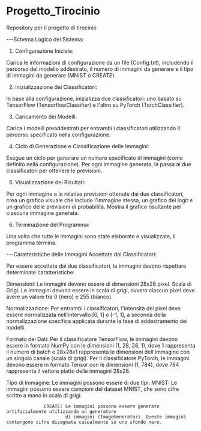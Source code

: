 # Progetto_Tirocinio
Repository per il progetto di tirocinio

---Schema Logico del Sistema:

1. Configurazione Iniziale:

Carica le informazioni di configurazione da un file (Config.txt), includendo il percorso del modello addestrato, 
il numero di immagini da generare e il tipo di immagini da generare (MNIST o CREATE).

2. Inizializzazione dei Classificatori:

In base alla configurazione, inizializza due classificatori: uno basato su TensorFlow (TensorflowClassifier) 
e l'altro su PyTorch (TorchClassifier).

3. Caricamento dei Modelli:

Carica i modelli preaddestrati per entrambi i classificatori utilizzando il percorso specificato nella configurazione.

4. Ciclo di Generazione e Classificazione delle Immagini:

Esegue un ciclo per generare un numero specificato di immagini (come definito nella configurazione).
Per ogni immagine generata, la passa ai due classificatori per ottenere le previsioni.

5. Visualizzazione dei Risultati:

Per ogni immagine e le relative previsioni ottenute dai due classificatori, crea un grafico visuale che include l'immagine stessa, 
un grafico dei logit e un grafico delle previsioni di probabilità.
Mostra il grafico risultante per ciascuna immagine generata.

6. Terminazione del Programma:

Una volta che tutte le immagini sono state elaborate e visualizzate, il programma termina.

---Caratteristiche delle Immagini Accettate dai Classificatori:

Per essere accettate dai due classificatori, le immagini devono rispettare determinate caratteristiche:

Dimensioni: Le immagini devono essere di dimensioni 28x28 pixel.
Scala di Grigi: Le immagini devono essere in scala di grigi, ovvero ciascun 
                pixel deve avere un valore tra 0 (nero) e 255 (bianco).

Normalizzazione: Per entrambi i classificatori, l'intensità dei pixel deve 
                 essere normalizzata nell'intervallo [0, 1] o [-1, 1], a seconda della 
                 normalizzazione specifica applicata durante la fase di addestramento dei modelli.

Formato dei Dati: Per il classificatore TensorFlow, le immagini devono essere in formato NumPy con le 
                  dimensioni (1, 28, 28, 1), dove 1 rappresenta il numero  di batch e 28x28x1 rappresenta le dimensioni 
                  dell'immagine con un singolo canale (scala di grigi). Per il classificatore PyTorch, le immagini devono 
                  essere in formato Tensor con le dimensioni (1, 784), dove 784 rappresenta il vettore piatto delle immagini 28x28.

Tipo di Immagine: Le immagini possono essere di due tipi:
                  MNIST: Le immagini possono essere campioni del dataset MNIST, che sono cifre scritte a mano in scala di grigi.

                  CREATE: Le immagini possono essere generate artificialmente utilizzando un generatore 
                          di immagini (ImageGenerator). Queste immagini contengono cifre disegnate casualmente su uno sfondo nero.


